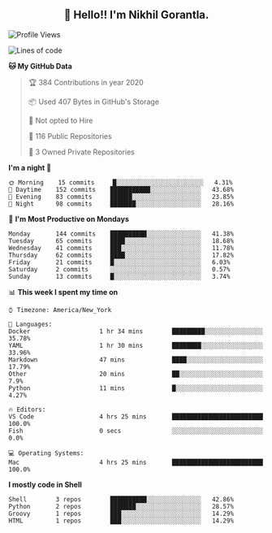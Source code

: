 <h2 align="center">👋 Hello!! I'm Nikhil Gorantla.</h2>

<!--START_SECTION:waka-->
![Profile Views](http://img.shields.io/badge/Profile%20Views-21-blue)

![Lines of code](https://img.shields.io/badge/From%20Hello%20World%20I've%20written-7.6%20million%20Lines%20of%20code-blue)

**🐱 My GitHub Data** 

> 🏆 384 Contributions in year 2020
 > 
> 📦 Used 407 Bytes in GitHub's Storage 
 > 
> 🚫 Not opted to Hire
 > 
> 📜 116 Public Repositories 
 > 
> 🔑 3 Owned Private Repositories 

**I'm a night 🦉** 

```text
🌞 Morning    15 commits     █░░░░░░░░░░░░░░░░░░░░░░░░   4.31% 
🌆 Daytime    152 commits    ███████████░░░░░░░░░░░░░░   43.68% 
🌃 Evening    83 commits     ██████░░░░░░░░░░░░░░░░░░░   23.85% 
🌙 Night      98 commits     ███████░░░░░░░░░░░░░░░░░░   28.16%

```
📅 **I'm Most Productive on Mondays** 

```text
Monday       144 commits    ██████████░░░░░░░░░░░░░░░   41.38% 
Tuesday      65 commits     ████░░░░░░░░░░░░░░░░░░░░░   18.68% 
Wednesday    41 commits     ███░░░░░░░░░░░░░░░░░░░░░░   11.78% 
Thursday     62 commits     ████░░░░░░░░░░░░░░░░░░░░░   17.82% 
Friday       21 commits     █░░░░░░░░░░░░░░░░░░░░░░░░   6.03% 
Saturday     2 commits      ░░░░░░░░░░░░░░░░░░░░░░░░░   0.57% 
Sunday       13 commits     █░░░░░░░░░░░░░░░░░░░░░░░░   3.74%

```


📊 **This week I spent my time on** 

```text
⌚︎ Timezone: America/New_York

💬 Languages: 
Docker                   1 hr 34 mins        █████████░░░░░░░░░░░░░░░░   35.78% 
YAML                     1 hr 30 mins        ████████░░░░░░░░░░░░░░░░░   33.96% 
Markdown                 47 mins             ████░░░░░░░░░░░░░░░░░░░░░   17.79% 
Other                    20 mins             ██░░░░░░░░░░░░░░░░░░░░░░░   7.9% 
Python                   11 mins             █░░░░░░░░░░░░░░░░░░░░░░░░   4.27%

🔥 Editors: 
VS Code                  4 hrs 25 mins       █████████████████████████   100.0% 
Fish                     0 secs              ░░░░░░░░░░░░░░░░░░░░░░░░░   0.0%

💻 Operating Systems: 
Mac                      4 hrs 25 mins       █████████████████████████   100.0%

```

**I mostly code in Shell** 

```text
Shell        3 repos        ██████████░░░░░░░░░░░░░░░   42.86% 
Python       2 repos        ███████░░░░░░░░░░░░░░░░░░   28.57% 
Groovy       1 repos        ███░░░░░░░░░░░░░░░░░░░░░░   14.29% 
HTML         1 repos        ███░░░░░░░░░░░░░░░░░░░░░░   14.29%

```



<!--END_SECTION:waka-->
